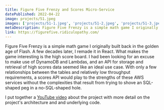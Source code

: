 ```yaml
---
title: Figure Five Frenzy and Scores Micro-Service
datePublished: 2022-04-22
image: projects/51.jpeg
images: ['projects/51-1.jpeg', 'projects/51-2.jpeg', 'projects/51-3.jpeg']
metaDescription: Figure Five Frenzy is a simple math game I originally built back in the golden age of Flash. A few decades later, I remade it in React.
link: https://figurefive.ridiculopathy.com/
---
```


Figure Five Frenzy is a simple math game I originally built back in the golden age of Flash. A few decades later, I remade it in React. What makes the game interesting is the high score board. I had been looking for an excuse to make use of DynamoDB and Lambdas, and an API for storage and retrieval of high scores data seemed like an ideal use case. With only a few relationships between the tables and relatively low throughput requirements, a scores API would play to the strengths of these AWS services without the complexities that result from trying to shove an SQL-shaped peg in a no-SQL-shaped hole.

I put together a [YouTube video](https://www.youtube.com/watch?v=M-7L6zTiphs) about the project with more detail on the project's architecture and and underlying code.

